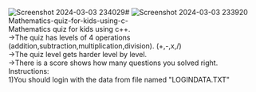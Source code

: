 ![Screenshot 2024-03-03 234029](https://github.com/AbdelrahmanElsuezy/Mathematics-quiz-for-kids-using-c-/assets/125666795/535ca265-eb60-48b9-a367-1f264b66a0a9)#
![Screenshot 2024-03-03 233920](https://github.com/AbdelrahmanElsuezy/Mathematics-quiz-for-kids-using-c-/assets/125666795/f19dbbbc-1319-47fb-8217-f14a3965a31a)<br>
Mathematics-quiz-for-kids-using-c-<br>
Mathematics quiz for kids using c++.<br>
->The quiz has levels of 4 operations (addition,subtraction,multiplication,division). (+,-,x,/)<br>
->The quiz level gets harder level by level.<br>
->There is a score shows how many questions you solved right.<br>
Instructions:<br>
1)You should login with the data from file named "LOGINDATA.TXT"<br>
 <hr style="visibility: hidden;"[Screenshot 2024-03-03 233920](https://github.com/AbdelrahmanElsuezy/Mathematics-quiz-for-kids-using-c-/assets/125666795/c50117fc-8ff6-49bd-a420-0f43dc9c4472)>
<br>
